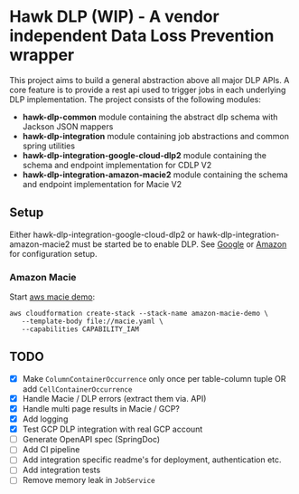 # Hawk DLP (WIP) - A vendor independent Data Loss Prevention wrapper

This project aims to build a general abstraction above all
major DLP APIs. A core feature is to provide a rest api used to trigger jobs in each underlying DLP
implementation. The project consists of the following modules:

- **hawk-dlp-common** module containing the abstract dlp schema with Jackson JSON mappers
- **hawk-dlp-integration** module containing job abstractions and common spring utilities
- **hawk-dlp-integration-google-cloud-dlp2** module containing the schema and endpoint
  implementation for CDLP V2
- **hawk-dlp-integration-amazon-macie2** module containing the schema and endpoint implementation
  for Macie V2

## Setup

Either hawk-dlp-integration-google-cloud-dlp2 or hawk-dlp-integration-amazon-macie2
must be started be to enable DLP.
See [Google](/hawk-dlp-integration-google-cloud-dlp2/src/main/resources/application.properties)
or [Amazon](/hawk-dlp-integration-amazon-macie2/src/main/resources/application.properties) for configuration setup.

### Amazon Macie

Start [aws macie demo](https://github.com/aws-samples/amazon-macie-demo-with-sample-data):
```
aws cloudformation create-stack --stack-name amazon-macie-demo \
   --template-body file://macie.yaml \
   --capabilities CAPABILITY_IAM
```

## TODO

- [X] Make `ColumnContainerOccurrence` only once per table-column tuple OR
  add `CellContainerOccurrence`
- [X] Handle Macie / DLP errors (extract them via. API)
- [X] Handle multi page results in Macie / GCP?
- [X] Add logging
- [X] Test GCP DLP integration with real GCP account
- [ ] Generate OpenAPI spec (SpringDoc)
- [ ] Add CI pipeline
- [ ] Add integration specific readme's for deployment, authentication etc.
- [ ] Add integration tests
- [ ] Remove memory leak in `JobService`